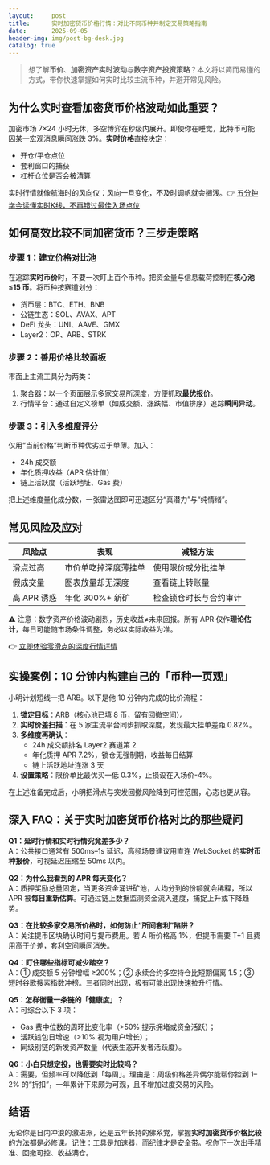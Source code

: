 ```yaml
---
layout:     post
title:      实时加密货币价格行情：对比不同币种并制定交易策略指南
date:       2025-09-05
header-img: img/post-bg-desk.jpg
catalog: true
---
```


> 想了解**币价**、**加密资产实时波动**与**数字资产投资策略**？本文将以简而易懂的方式，带你快速掌握如何实时比较主流币种，并避开常见风险。

## 为什么实时查看加密货币价格波动如此重要？

加密市场 7×24 小时无休，多空博弈在秒级内展开。即使你在睡觉，比特币可能因某一宏观消息瞬间涨跌 3%。**实时价格**直接决定：

- 开仓/平仓点位  
- 套利窗口的捕获  
- 杠杆仓位是否会被清算  

实时行情就像航海时的风向仪：风向一旦变化，不及时调帆就会搁浅。👉 [五分钟学会读懂实时K线，不再错过最佳入场点位](https://okxdog.com/)

## 如何高效比较不同加密货币？三步走策略

### 步骤 1：建立价格对比池
在追踪**实时币价**时，不要一次盯上百个币种。把资金量与信息载荷控制在**核心池≤15 币**。将币种按赛道划分：

- 货币层：BTC、ETH、BNB  
- 公链生态：SOL、AVAX、APT  
- DeFi 龙头：UNI、AAVE、GMX  
- Layer2：OP、ARB、STRK  

### 步骤 2：善用价格比较面板
市面上主流工具分为两类：

1. 聚合器：以一个页面展示多家交易所深度，方便抓取**最优报价**。
2. 行情平台：通过自定义榜单（如成交额、涨跌幅、市值排序）追踪**瞬间异动**。

### 步骤 3：引入多维度评分
仅用“当前价格”判断币种优劣过于单薄。加入：

- 24h 成交额  
- 年化质押收益（APR 估计值）  
- 链上活跃度（活跃地址、Gas 费）  

把上述维度量化成分数，一张雷达图即可迅速区分“真潜力”与“纯情绪”。

## 常见风险及应对

| 风险点 | 表现 | 减轻方法 |
|---|---|---|
| 滑点过高 | 市价单吃掉深度薄挂单 | 使用限价或分批挂单 |
| 假成交量 | 图表放量却无深度 | 查看链上转账量 |
| 高 APR 诱惑 | 年化 300%+ 新矿 | 检查锁仓时长与合约审计 |

⚠️ 注意：数字资产价格波动剧烈，历史收益≠未来回报。所有 APR 仅作**理论估计**，每日可能随市场条件调整，务必以实际收益为准。

👉 [立即体验零滑点的深度行情详情](https://okxdog.com/)

## 实操案例：10 分钟内构建自己的「币种一页观」

小明计划短线一把 ARB。以下是他 10 分钟内完成的比价流程：

1. **锁定目标**：ARB（核心池已填 8 币，留有回撤空间）。  
2. **实时价差扫描**：在 5 家主流平台同步抓取深度，发现最大挂单差距 0.82%。  
3. **多维度再确认**：  
   - 24h 成交额排名 Layer2 赛道第 2  
   - 年化质押 APR 7.2%，锁仓无强制期，收益每日结算  
   - 链上活跃地址连涨 3 天  
4. **设置策略**：限价单比最优买一低 0.3%，止损设在入场价-4%。

在上述准备完成后，小明把滑点与突发回撤风险降到可控范围，心态也更从容。

## 深入 FAQ：关于实时加密货币价格对比的那些疑问

**Q1：延时行情和实时行情究竟差多少？**  
A：公共接口通常有 500ms–1s 延迟，高频场景建议用直连 WebSocket 的**实时币种报价**，可视延迟压缩至 50ms 以内。

**Q2：为什么我看到的 APR 每天变化？**  
A：质押奖励总量固定，当更多资金涌进矿池，人均分到的份额就会稀释，所以 APR 被**每日重新估算**。可通过链上数据监测资金流入速度，捕捉上升或下降趋势。

**Q3：在比较多家交易所价格时，如何防止“所间套利”陷阱？**  
A：关注提币区块确认时间与提币费用。若 A 所价格高 1%，但提币需要 T+1 且费用高于价差，套利空间瞬间消失。

**Q4：盯住哪些指标可减少踏空？**  
A：① 成交额 5 分钟增幅 ≥200%；② 永续合约多空持仓比短期偏离 1.5；③ 短时谷歌搜索指数冲榜。三者同时出现，极有可能出现快速拉升行情。

**Q5：怎样衡量一条链的「健康度」？**  
A：可综合以下 3 项：  
- Gas 费中位数的周环比变化率（>50% 提示拥堵或资金活跃）；  
- 活跃钱包日增速（>10% 视为用户增长）；  
- 同级别链的新发资产数量（代表生态开发者活跃度）。

**Q6：小白只想定投，也需要实时比较吗？**  
A：需要，但频率可以降低到「每周」。理由是：周级价格差异偶尔能帮你捡到 1–2% 的“折扣”，一年累计下来颇为可观，且不增加过度交易的风险。

## 结语

无论你是日内冲浪的激进派，还是五年长持的佛系党，掌握**实时加密货币价格比较**的方法都是必修课。记住：工具是加速器，而纪律才是安全带。祝你下一次出手精准、回撤可控、收益满仓。
